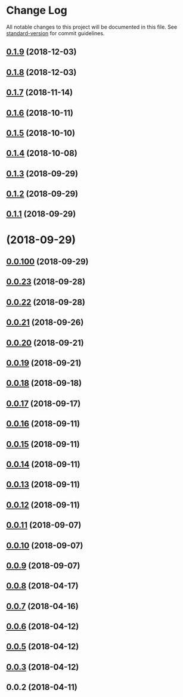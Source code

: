 # Change Log

All notable changes to this project will be documented in this file. See [standard-version](https://github.com/conventional-changelog/standard-version) for commit guidelines.

<a name="0.1.9"></a>
## [0.1.9](https://github.com/jiubao/swipe-core/compare/v0.1.8...v0.1.9) (2018-12-03)



<a name="0.1.8"></a>
## [0.1.8](https://github.com/jiubao/swipe-core/compare/v0.1.7...v0.1.8) (2018-12-03)



<a name="0.1.7"></a>
## [0.1.7](https://github.com/jiubao/swipe-core/compare/v0.1.6...v0.1.7) (2018-11-14)



<a name="0.1.6"></a>
## [0.1.6](https://github.com/jiubao/swipe-core/compare/v0.1.5...v0.1.6) (2018-10-11)



<a name="0.1.5"></a>
## [0.1.5](https://github.com/jiubao/swipe-core/compare/v0.1.4...v0.1.5) (2018-10-10)



<a name="0.1.4"></a>
## [0.1.4](https://github.com/jiubao/swipe-core/compare/v0.1.3...v0.1.4) (2018-10-08)



<a name="0.1.3"></a>
## [0.1.3](https://github.com/jiubao/swipe-core/compare/v0.1.2...v0.1.3) (2018-09-29)



<a name="0.1.2"></a>
## [0.1.2](https://github.com/jiubao/swipe-core/compare/v0.1.1...v0.1.2) (2018-09-29)



<a name="0.1.1"></a>
## [0.1.1](https://github.com/jiubao/swipe-core/compare/v0.0.100...v0.1.1) (2018-09-29)



<a name=""></a>
# [](https://github.com/jiubao/swipe-core/compare/v0.0.100...v) (2018-09-29)



<a name="0.0.100"></a>
## [0.0.100](https://github.com/jiubao/swipe-core/compare/v0.0.23...v0.0.100) (2018-09-29)



<a name="0.0.23"></a>
## [0.0.23](https://github.com/jiubao/swipe-core/compare/v0.0.22...v0.0.23) (2018-09-28)



<a name="0.0.22"></a>
## [0.0.22](https://github.com/jiubao/swipe-core/compare/v0.0.21...v0.0.22) (2018-09-28)



<a name="0.0.21"></a>
## [0.0.21](https://github.com/jiubao/swipe-core/compare/v0.0.20...v0.0.21) (2018-09-26)



<a name="0.0.20"></a>
## [0.0.20](https://github.com/jiubao/swipe-core/compare/v0.0.19...v0.0.20) (2018-09-21)



<a name="0.0.19"></a>
## [0.0.19](https://github.com/jiubao/swipe-core/compare/v0.0.18...v0.0.19) (2018-09-21)



<a name="0.0.18"></a>
## [0.0.18](https://github.com/jiubao/swipe-core/compare/v0.0.17...v0.0.18) (2018-09-18)



<a name="0.0.17"></a>
## [0.0.17](https://github.com/jiubao/swipe-core/compare/v0.0.16...v0.0.17) (2018-09-17)



<a name="0.0.16"></a>
## [0.0.16](https://github.com/jiubao/swipe-core/compare/v0.0.15...v0.0.16) (2018-09-11)



<a name="0.0.15"></a>
## [0.0.15](https://github.com/jiubao/swipe-core/compare/v0.0.14...v0.0.15) (2018-09-11)



<a name="0.0.14"></a>
## [0.0.14](https://github.com/jiubao/swipe-core/compare/v0.0.13...v0.0.14) (2018-09-11)



<a name="0.0.13"></a>
## [0.0.13](https://github.com/jiubao/swipe-core/compare/v0.0.12...v0.0.13) (2018-09-11)



<a name="0.0.12"></a>
## [0.0.12](https://github.com/jiubao/swipe-core/compare/v0.0.11...v0.0.12) (2018-09-11)



<a name="0.0.11"></a>
## [0.0.11](https://github.com/jiubao/swipe-core/compare/v0.0.10...v0.0.11) (2018-09-07)



<a name="0.0.10"></a>
## [0.0.10](https://github.com/jiubao/swipe-core/compare/v0.0.9...v0.0.10) (2018-09-07)



<a name="0.0.9"></a>
## [0.0.9](https://github.com/jiubao/swipe-core/compare/v0.0.8...v0.0.9) (2018-09-07)



<a name="0.0.8"></a>
## [0.0.8](https://github.com/jiubao/swipe-core/compare/v0.0.7...v0.0.8) (2018-04-17)



<a name="0.0.7"></a>
## [0.0.7](https://github.com/jiubao/swipe-core/compare/v0.0.6...v0.0.7) (2018-04-16)



<a name="0.0.6"></a>
## [0.0.6](https://github.com/jiubao/swipe-core/compare/v0.0.5...v0.0.6) (2018-04-12)



<a name="0.0.5"></a>
## [0.0.5](https://github.com/jiubao/swipe-core/compare/v0.0.3...v0.0.5) (2018-04-12)



<a name="0.0.3"></a>
## [0.0.3](https://github.com/jiubao/swipe-core/compare/v0.0.2...v0.0.3) (2018-04-12)



<a name="0.0.2"></a>
## 0.0.2 (2018-04-11)
